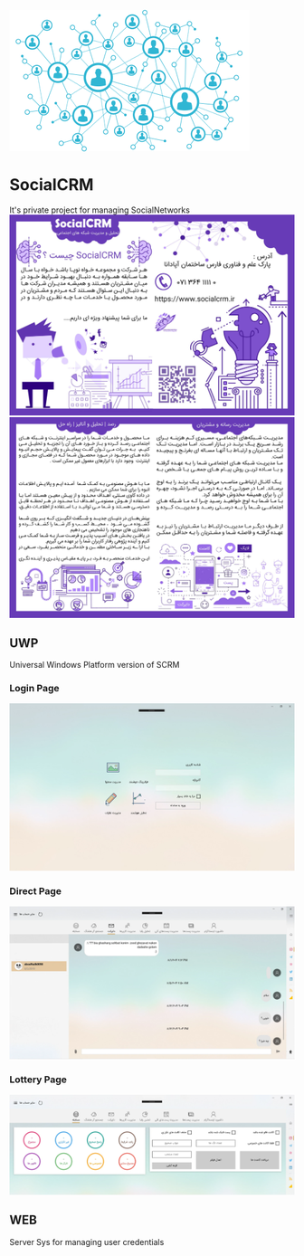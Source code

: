 ![](https://github.com/ashalogic/SocialCRM/blob/master/docs/img/header.png)

# SocialCRM
It's private project for managing SocialNetworks
![](https://github.com/ashalogic/SocialCRM/blob/master/docs/img/img1.jpg)
![](https://github.com/ashalogic/SocialCRM/blob/master/docs/img/img2.jpg)

## UWP
Universal Windows Platform version of SCRM 

### Login Page
![](https://github.com/ashalogic/SocialCRM/blob/master/docs/img/scrm.WebP)
### Direct Page
![](https://github.com/ashalogic/SocialCRM/blob/master/docs/img/chat.WebP)
### Lottery Page
![](https://github.com/ashalogic/SocialCRM/blob/master/docs/img/lottery.WebP)


## WEB
Server Sys for managing user credentials 
